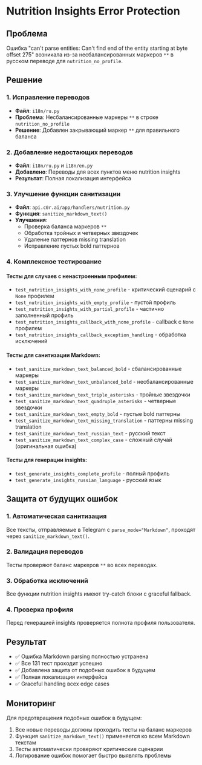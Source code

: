 # Nutrition Insights Error Protection

## Проблема
Ошибка "can't parse entities: Can't find end of the entity starting at byte offset 275" возникала из-за несбалансированных маркеров `**` в русском переводе для `nutrition_no_profile`.

## Решение

### 1. Исправление переводов
- **Файл**: `i18n/ru.py`
- **Проблема**: Несбалансированные маркеры `**` в строке `nutrition_no_profile`
- **Решение**: Добавлен закрывающий маркер `**` для правильного баланса

### 2. Добавление недостающих переводов
- **Файл**: `i18n/ru.py` и `i18n/en.py`
- **Добавлено**: Переводы для всех пунктов меню nutrition insights
- **Результат**: Полная локализация интерфейса

### 3. Улучшение функции санитизации
- **Файл**: `api.c0r.ai/app/handlers/nutrition.py`
- **Функция**: `sanitize_markdown_text()`
- **Улучшения**:
  - Проверка баланса маркеров `**`
  - Обработка тройных и четверных звездочек
  - Удаление паттернов missing translation
  - Исправление пустых bold паттернов

### 4. Комплексное тестирование

#### Тесты для случаев с ненастроенным профилем:
- `test_nutrition_insights_with_none_profile` - критический сценарий с `None` профилем
- `test_nutrition_insights_with_empty_profile` - пустой профиль
- `test_nutrition_insights_with_partial_profile` - частично заполненный профиль
- `test_nutrition_insights_callback_with_none_profile` - callback с `None` профилем
- `test_nutrition_insights_callback_exception_handling` - обработка исключений

#### Тесты для санитизации Markdown:
- `test_sanitize_markdown_text_balanced_bold` - сбалансированные маркеры
- `test_sanitize_markdown_text_unbalanced_bold` - несбалансированные маркеры
- `test_sanitize_markdown_text_triple_asterisks` - тройные звездочки
- `test_sanitize_markdown_text_quadruple_asterisks` - четверные звездочки
- `test_sanitize_markdown_text_empty_bold` - пустые bold паттерны
- `test_sanitize_markdown_text_missing_translation` - паттерны missing translation
- `test_sanitize_markdown_text_russian_text` - русский текст
- `test_sanitize_markdown_text_complex_case` - сложный случай (оригинальная ошибка)

#### Тесты для генерации insights:
- `test_generate_insights_complete_profile` - полный профиль
- `test_generate_insights_russian_language` - русский язык

## Защита от будущих ошибок

### 1. Автоматическая санитизация
Все тексты, отправляемые в Telegram с `parse_mode="Markdown"`, проходят через `sanitize_markdown_text()`.

### 2. Валидация переводов
Тесты проверяют баланс маркеров `**` во всех переводах.

### 3. Обработка исключений
Все функции nutrition insights имеют try-catch блоки с graceful fallback.

### 4. Проверка профиля
Перед генерацией insights проверяется полнота профиля пользователя.

## Результат
- ✅ Ошибка Markdown parsing полностью устранена
- ✅ Все 131 тест проходит успешно
- ✅ Добавлена защита от подобных ошибок в будущем
- ✅ Полная локализация интерфейса
- ✅ Graceful handling всех edge cases

## Мониторинг
Для предотвращения подобных ошибок в будущем:
1. Все новые переводы должны проходить тесты на баланс маркеров
2. Функция `sanitize_markdown_text()` применяется ко всем Markdown текстам
3. Тесты автоматически проверяют критические сценарии
4. Логирование ошибок помогает быстро выявлять проблемы 